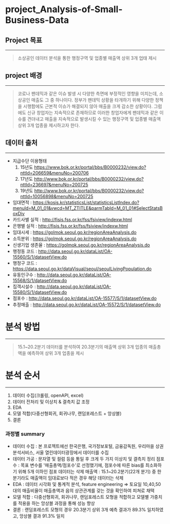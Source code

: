 # project_Analysis-of-Small-Business-Data

## Project 목표
---
> 소상공인 데이터 분석을 통한 행정구역 및 업종별 매출액 상위 3개 업태 제시

## project 배경
---
> 코로나 팬데믹과 같은 이슈 발생 시 다양한 측면에 부정적인 영향을 미치는데, 소상공인 매출도 그 중 하나이다. 정부가 팬데믹 상황을 타개하기 위해 다양한 정책을 시행함에도 근본적 이슈가 해결되지 않아 매출을 크게 감소한 상황이다. 그럼에도 신규 창업자는 지속적으로 존재하므로 이러한 창업자에게 팬데믹과 같은 이슈를 견뎌내고 매출을 지속적으로 발생시킬 수 있는 행정구역 및 업종별 매출액 상위 3개 업종을 제시하고자 한다.

## 데이터 출처
---
- 지급수단 이용형태
	1. 15년도 https://www.bok.or.kr/portal/bbs/B0000232/view.do?nttId=206659&menuNo=200706
	2. 17년도 http://www.bok.or.kr/portal/bbs/B0000232/view.do?nttId=236697&menuNo=200725
	3. 19년도 http://www.bok.or.kr/portal/bbs/B0000232/view.do?nttId=10056898&menuNo=200725
- 임대면적 : https://kosis.kr/statisticsList/statisticsListIndex.do?menuId=M_01_01&vwcd=MT_ZTITLE&parmTabId=M_01_01#SelectStatsBoxDiv
- 카드사별 실적 : http://fisis.fss.or.kr/fss/fsiview/indexw.html
- 은행별 실적 : http://fisis.fss.or.kr/fss/fsiview/indexw.html
- 임대시세 : https://golmok.seoul.go.kr/regionAreaAnalysis.do
- 소득분위 : https://golmok.seoul.go.kr/regionAreaAnalysis.do
- 신생기업 생존율 : https://golmok.seoul.go.kr/regionAreaAnalysis.do
- 행정동 코드 : http://data.seoul.go.kr/dataList/OA-15560/S/1/datasetView.do
- 행정구 코드 : https://data.seoul.go.kr/dataVisual/seoul/seoulLivingPopulation.do
- 유동인구수 : http://data.seoul.go.kr/dataList/OA-15568/S/1/datasetView.do
- 집객시설수 : http://data.seoul.go.kr/dataList/OA-15580/S/1/datasetView.do
- 점포수 : http://data.seoul.go.kr/dataList/OA-15577/S/1/datasetView.do
- 추정매출 : http://data.seoul.go.kr/dataList/OA-15572/S/1/datasetView.do

# 분석 방법
---
> 15.1~20.2분기 데이터를 분석하여 20.3분기의 매출액 상위 3개 업종의 매출총액을 예측하여 상위 3개 업종을 제시

# 분석 순서
---

 1. 데이터 수집(크롤링, openAPI, excel)
 2. 데이터 전처리 및 이상치 & 결측치 값 조정
 3. EDA
 4. 모델 적합(다중선형회귀, 회귀나무, 랜덤포레스트 + 앙상블)
 5. 결론
 
 ### 과정별 summary
- 데이터 수집 : 본 프로젝트에선 한국은행, 국가정보포털, 금융감독원, 우리마을 상권분석서비스, 서울 열린데이터광장에서 데이터를 수집
- 데이터 가공 : 문자열 및 컬럼 등을 통일 후 크게 두 가지 이상치 및 결측치 정리
                점포수 : 목표 변수를 '매출총액/점포수'로 선정했기에, 점포수에 따른 bias를 최소화하기 위해 5개 이하인 점포 데이터는 삭제
                매출액 : 15.1~20.2분기(22개 분기) 중 한 분기라도 매출액이 임대료보다 적은 경우 해당 데이터는 삭제
- EDA : 데이터 시각화 및 통계적 분석, feature engineering => 토요일 10,40,50대의 매출비율이 매출총액과 음의 상관관계를 갖는 것을 확인하여 피쳐로 채택
- 모델 적합 : 다중선형회귀, 회귀나무, 랜덤포레스트 모형을 적합하고 모델별 가중치를 적용을 하는 앙상블 과정을 통해 성능 향상
- 결론 : 랜덤포레스트 모형의 경우 20.3분기 상위 3개 예측 결과가 89.3% 일치하였고, 앙상블 결과 91.3% 일치


		
